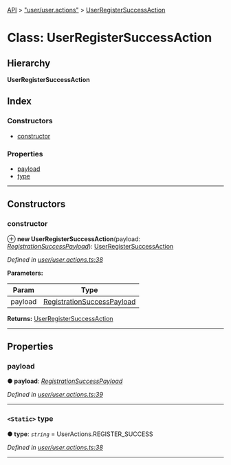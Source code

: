 [API](../README.md) > ["user/user.actions"](../modules/_user_user_actions_.md) > [UserRegisterSuccessAction](../classes/_user_user_actions_.userregistersuccessaction.md)

# Class: UserRegisterSuccessAction

## Hierarchy

**UserRegisterSuccessAction**

## Index

### Constructors

* [constructor](_user_user_actions_.userregistersuccessaction.md#constructor)

### Properties

* [payload](_user_user_actions_.userregistersuccessaction.md#payload)
* [type](_user_user_actions_.userregistersuccessaction.md#type)

---

## Constructors

<a id="constructor"></a>

###  constructor

⊕ **new UserRegisterSuccessAction**(payload: *[RegistrationSuccessPayload](_user_user_actions_.registrationsuccesspayload.md)*): [UserRegisterSuccessAction](_user_user_actions_.userregistersuccessaction.md)

*Defined in [user/user.actions.ts:38](https://github.com/authumn/authumn-angular/blob/93ce399/projects/authumn-angular/src/user/user.actions.ts#L38)*

**Parameters:**

| Param | Type |
| ------ | ------ |
| payload | [RegistrationSuccessPayload](_user_user_actions_.registrationsuccesspayload.md) | 

**Returns:** [UserRegisterSuccessAction](_user_user_actions_.userregistersuccessaction.md)

___

## Properties

<a id="payload"></a>

###  payload

**● payload**: *[RegistrationSuccessPayload](_user_user_actions_.registrationsuccesspayload.md)*

*Defined in [user/user.actions.ts:39](https://github.com/authumn/authumn-angular/blob/93ce399/projects/authumn-angular/src/user/user.actions.ts#L39)*

___
<a id="type"></a>

### `<Static>` type

**● type**: *`string`* =  UserActions.REGISTER_SUCCESS

*Defined in [user/user.actions.ts:38](https://github.com/authumn/authumn-angular/blob/93ce399/projects/authumn-angular/src/user/user.actions.ts#L38)*

___

